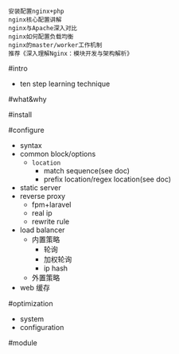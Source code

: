 ```
安装配置nginx+php
nginx核心配置讲解
nginx与Apache深入对比
nginx如何配置负载均衡
nginx的master/worker工作机制
推荐《深入理解Nginx：模块开发与架构解析》
```

#intro
- ten step learning technique

#what&why

#install

#configure
- syntax
- common block/options
    + `location`
        * match sequence(see doc)
        * prefix location/regex location(see doc)
- static server
- reverse proxy
    + fpm+laravel
    + real ip
    + rewrite rule
- load balancer
    + 内置策略
        * 轮询
        * 加权轮询
        * ip hash
    + 外置策略
- web 缓存

#optimization
- system
- configuration

#module